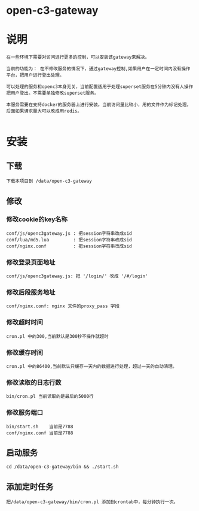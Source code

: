 # open-c3-gateway

# 说明

```
在一些环境下需要对访问进行更多的控制，可以安装该gateway来解决。

当前的功能为： 在不修改服务的情况下，通过gateway控制,如果用户在一定时间内没有操作平台，把用户进行登出处理。

可以处理的服务和openc3本身无关，当前配置适用于处理superset服务在5分钟内没有人操作把用户登出。不需要单独修改superset服务。

本服务需要在支持docker的服务器上进行安装。当前访问量比较小，用的文件作为标记处理。后面如果请求量大可以改成用redis。


```

# 安装

## 下载

```
下载本项目到 /data/open-c3-gateway
```

## 修改

### 修改cookie的key名称
```
conf/js/openc3gateway.js : 把session字符串改成sid
conf/lua/md5.lua         : 把session字符串改成sid
conf/nginx.conf          : 把session字符串改成sid

```

### 修改登录页面地址

```
conf/js/openc3gateway.js: 把 '/login/' 改成 '/#/login'
```

### 修改后段服务地址

```
conf/nginx.conf: nginx 文件的proxy_pass 字段
```

### 修改超时时间
```
cron.pl 中的300,当前默认是300秒不操作就超时
```
### 修改缓存时间
```
cron.pl 中的86400,当前默认只缓存一天内的数据进行处理，超过一天的自动清理。
```
### 修改读取的日志行数
```
bin/cron.pl 当前读取的是最后的5000行
```

### 修改服务端口
```
bin/start.sh    当前是7788
conf/nginx.conf 当前是7788
```

## 启动服务

```
cd /data/open-c3-gateway/bin && ./start.sh

```

## 添加定时任务

```
把/data/open-c3-gateway/bin/cron.pl 添加到crontab中，每分钟执行一次。
```
